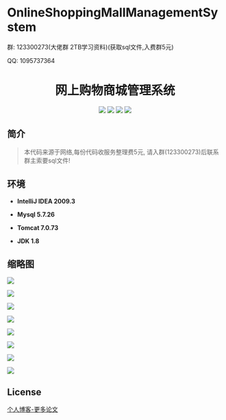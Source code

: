# OnlineShoppingMallManagementSystem

<p>群: 123300273(大佬群 2TB学习资料)(获取sql文件,入费群5元)</p>
<p>QQ: 1095737364</p>

<p>
    <h1 align="center">网上购物商城管理系统</h1>
</p>

<p align="center">
	<img src="https://img.shields.io/badge/jdk-1.8-orange.svg"/>
    <img src="https://img.shields.io/badge/spring-5.x-lightgrey.svg"/>
    <img src="https://img.shields.io/badge/springmvc-3.x-blue.svg"/>
    <img src="https://img.shields.io/badge/mybatis-3.x-blue.svg"/>
</p>

## 简介

>本代码来源于网络,每份代码收服务整理费5元, 请入群(123300273)后联系群主索要sql文件!
>



## 环境

- <b>IntelliJ IDEA 2009.3</b>

- <b>Mysql 5.7.26</b>

- <b>Tomcat 7.0.73</b>

- <b>JDK 1.8</b>


## 缩略图

![](https://img2020.cnblogs.com/blog/588112/202101/588112-20210110162619370-880727835.png)

![](https://img2020.cnblogs.com/blog/588112/202101/588112-20210110162626804-12441529.png)

![](https://img2020.cnblogs.com/blog/588112/202101/588112-20210110162634548-132740591.png)

![](https://img2020.cnblogs.com/blog/588112/202101/588112-20210110162645453-686333777.png)

![](https://img2020.cnblogs.com/blog/588112/202101/588112-20210110162653967-109061453.png)

![](https://img2020.cnblogs.com/blog/588112/202101/588112-20210110162701951-615365964.png)

![](https://img2020.cnblogs.com/blog/588112/202101/588112-20210110162709231-248847397.png)

![](https://img2020.cnblogs.com/blog/588112/202101/588112-20210110162716205-551487377.png)

## License

[个人博客-更多论文](https://www.cnblogs.com/yysbolg/category/1886262.html)

